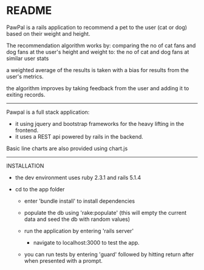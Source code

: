 # README

PawPal is a rails application to recommend a pet to the user (cat or dog) based on their weight and height.

The recommendation algorithm works by:
comparing the no of cat fans and dog fans at the user's height and weight
to:
the no of cat and dog fans at similar user stats

a weighted average of the results is taken with a bias for results from the user's metrics.

the algorithm improves by taking feedback from the user and adding it to exiting records.

----------------

Pawpal is a full stack application:
- it using jquery and bootstrap frameworks for the heavy lifting in the frontend.
- it uses a REST api powered by rails in the backend.

Basic line charts are also provided using chart.js

----------------

INSTALLATION

- the dev environment uses ruby 2.3.1 and rails 5.1.4

- cd to the app folder 

  - enter 'bundle install' to install dependencies
  - populate the db using 'rake:populate' (this will empty the current data and seed the db with random values)
  - run the application by entering 'rails server'
    - navigate to localhost:3000 to test the app.
  
  - you can run tests by entering 'guard' followed by hitting return after when presented with a prompt.